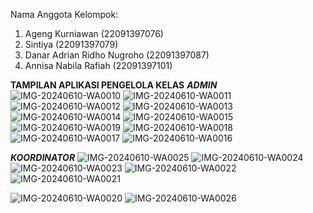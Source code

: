 Nama Anggota Kelompok:
1. Ageng Kurniawan (22091397076) 
2. Sintiya (22091397079) 
3. Danar Adrian Ridho Nugroho (22091397087) 
4. Annisa Nabila Rafiah (22091397101)

**TAMPILAN APLIKASI PENGELOLA KELAS**
***ADMIN***
![IMG-20240610-WA0010](https://github.com/sintiyaaa73/Aplikasi-Pengelola-Kelas/assets/124550908/e0e94664-9ad3-4682-8905-96a648823f0f)
![IMG-20240610-WA0011](https://github.com/sintiyaaa73/Aplikasi-Pengelola-Kelas/assets/124550908/4aa516c1-da8e-4e90-a938-1e8103ec9f05)
![IMG-20240610-WA0012](https://github.com/sintiyaaa73/Aplikasi-Pengelola-Kelas/assets/124550908/f16ff8de-8e53-408d-87d7-da85c4fadc9d)
![IMG-20240610-WA0013](https://github.com/sintiyaaa73/Aplikasi-Pengelola-Kelas/assets/124550908/3225a620-74e4-49be-91b1-78cb8ebae779)
![IMG-20240610-WA0014](https://github.com/sintiyaaa73/Aplikasi-Pengelola-Kelas/assets/124550908/85985026-703a-425c-9404-d56daf41c131)
![IMG-20240610-WA0015](https://github.com/sintiyaaa73/Aplikasi-Pengelola-Kelas/assets/124550908/602ba84e-3460-4f94-986f-a230d560e2a8)
![IMG-20240610-WA0019](https://github.com/sintiyaaa73/Aplikasi-Pengelola-Kelas/assets/124550908/c430ffac-1477-44e5-b975-3bd62660ed24)
![IMG-20240610-WA0018](https://github.com/sintiyaaa73/Aplikasi-Pengelola-Kelas/assets/124550908/f95c5b19-3d14-47dd-b13e-2d471d6f3e7e)
![IMG-20240610-WA0017](https://github.com/sintiyaaa73/Aplikasi-Pengelola-Kelas/assets/124550908/af3847f5-f50d-45cc-bddd-ae035af3ceb5)
![IMG-20240610-WA0016](https://github.com/sintiyaaa73/Aplikasi-Pengelola-Kelas/assets/124550908/3a31c824-30d9-4bc8-8eb1-01aeae37db86)



***KOORDINATOR***
![IMG-20240610-WA0025](https://github.com/sintiyaaa73/Aplikasi-Pengelola-Kelas/assets/124550908/a35def18-604c-4adb-af9b-311a7803b7e0)
![IMG-20240610-WA0024](https://github.com/sintiyaaa73/Aplikasi-Pengelola-Kelas/assets/124550908/83a9cbfd-c9f7-4442-b266-f10b90c5a823)
![IMG-20240610-WA0023](https://github.com/sintiyaaa73/Aplikasi-Pengelola-Kelas/assets/124550908/20b17693-ab09-4ec6-8eb1-1d71d9702d72)
![IMG-20240610-WA0022](https://github.com/sintiyaaa73/Aplikasi-Pengelola-Kelas/assets/124550908/5b4fc2cc-be7e-4b55-9602-7a32688dbdb2)
![IMG-20240610-WA0021](https://github.com/sintiyaaa73/Aplikasi-Pengelola-Kelas/assets/124550908/1bb83d23-ded0-4a72-8698-bc3f1ab81b94)

![IMG-20240610-WA0020](https://github.com/sintiyaaa73/Aplikasi-Pengelola-Kelas/assets/124550908/216ec4fc-bdd5-48d1-a801-c1a651112de4)
![IMG-20240610-WA0026](https://github.com/sintiyaaa73/Aplikasi-Pengelola-Kelas/assets/124550908/63482015-486d-46d3-9552-479174e2325e)



